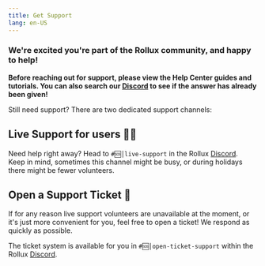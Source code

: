 ```yaml
---
title: Get Support
lang: en-US
---
```


### We're excited you're part of the Rollux community, and happy to help!

**Before reaching out for support, please view the Help Center guides and tutorials. You can also search our [Discord](https://discord.gg/rollux) to see if the answer has already been given!**

Still need support? There are two dedicated support channels:

## Live Support for users 💁‍♀️

Need help right away? Head to `#🆘│live-support` in the Rollux [Discord](https://discord.gg/rollux).  
Keep in mind, sometimes this channel might be busy, or during holidays there might be fewer volunteers.

## Open a Support Ticket 🎫

If for any reason live support volunteers are unavailable at the moment, or it's just more convenient for you, feel free to open a ticket! We respond as quickly as possible.

The ticket system is available for you in `#🆘│open-ticket-support` within the Rollux [Discord](https://discord.gg/rollux).  


